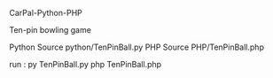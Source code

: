 CarPal-Python-PHP

Ten-pin bowling game

Python Source python/TenPinBall.py
PHP Source PHP/TenPinBall.php


run :
py TenPinBall.py
php TenPinBall.php